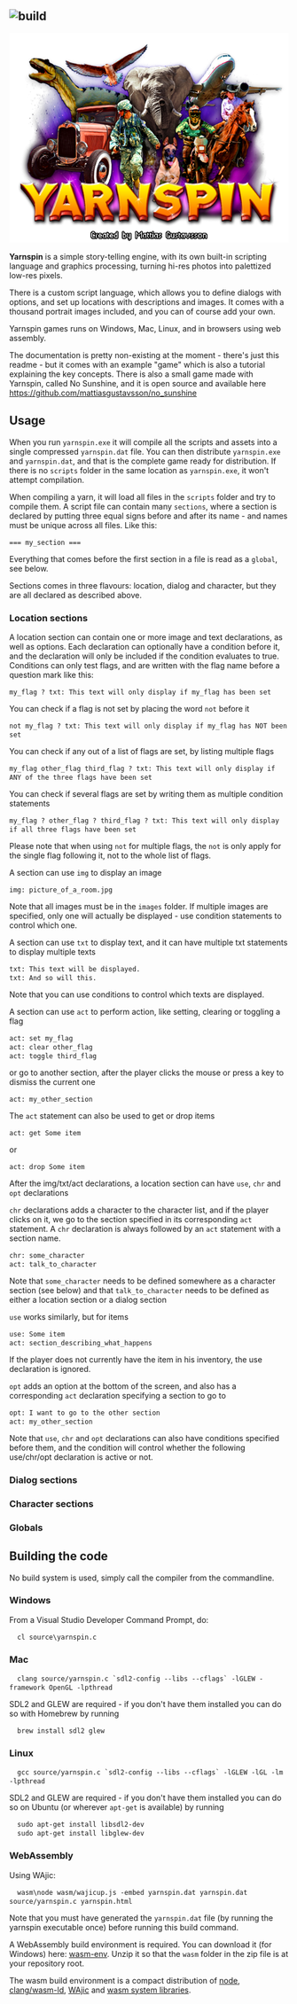 ![build](https://github.com/mattiasgustavsson/dos-like/workflows/build/badge.svg)
---
![yarnspin](images/yarnspin_logo.png)

**Yarnspin** is a simple story-telling engine, with its own built-in scripting language and graphics processing, turning hi-res photos into palettized low-res pixels.

There is a custom script language, which allows you to define dialogs with options, and set up locations with descriptions and images. It comes with a thousand portrait images included, and you can of course add your own.

Yarnspin games runs on Windows, Mac, Linux, and in browsers using web assembly.

The documentation is pretty non-existing at the moment - there's just this readme - but it comes with an example "game" which is also a tutorial explaining the key concepts. There is also a small game made with Yarnspin, called No Sunshine, and it is open source and available here https://github.com/mattiasgustavsson/no_sunshine


## Usage

When you run `yarnspin.exe` it will compile all the scripts and assets into a single compressed `yarnspin.dat` file. You can then distribute `yarnspin.exe` and `yarnspin.dat`, and that is the complete game ready for distribution. If there is no `scripts` folder in the same location as `yarnspin.exe`, it won't attempt compilation.

When compiling a yarn, it will load all files in the `scripts` folder and try to compile them. A script file can contain many `sections`, where a section is declared by putting three equal signs before and after its name - and names must be unique across all files. Like this:
```
=== my_section ===
```
Everything that comes before the first section in a file is read as a `global`, see below.

Sections comes in three flavours: location, dialog and character, but they are all declared as described above.


### Location sections

A location section can contain one or more image and text declarations, as well as options. Each declaration can optionally have a condition before it, and the declaration will only be included if the condition evaluates to true. Conditions can only test flags, and are written with the flag name before a question mark like this:
```
my_flag ? txt: This text will only display if my_flag has been set
```
You can check if a flag is not set by placing the word `not` before it
```
not my_flag ? txt: This text will only display if my_flag has NOT been set
```
You can check if any out of a list of flags are set, by listing multiple flags
```
my_flag other_flag third_flag ? txt: This text will only display if ANY of the three flags have been set
```
You can check if several flags are set by writing them as multiple condition statements
```
my_flag ? other_flag ? third_flag ? txt: This text will only display if all three flags have been set
```
Please note that when using `not` for multiple flags, the `not` is only apply for the single flag following it, not to the whole list of flags.

A section can use `img` to display an image
```
img: picture_of_a_room.jpg
```
Note that all images must be in the `images` folder. If multiple images are specified, only one will actually be displayed - use condition statements to control which one.

A section can use `txt` to display text, and it can have multiple txt statements to display multiple texts
```
txt: This text will be displayed.
txt: And so will this.
```
Note that you can use conditions to control which texts are displayed.

A section can use `act` to perform action, like setting, clearing or toggling a flag 
```
act: set my_flag
act: clear other_flag
act: toggle third_flag
```
or go to another section, after the player clicks the mouse or press a key to dismiss the current one
```
act: my_other_section
```

The `act` statement can also be used to get or drop items
```
act: get Some item
```
or
```
act: drop Some item
```

After the img/txt/act declarations, a location section can have `use`, `chr` and `opt` declarations

`chr` declarations adds a character to the character list, and if the player clicks on it, we go to the section specified in its corresponding `act` statement. A `chr` declaration is always followed by an `act` statement with a section name.
```
chr: some_character
act: talk_to_character
```
Note that `some_character` needs to be defined somewhere as a character section (see below) and that `talk_to_character` needs to be defined as either a location section or a dialog section

`use` works similarly, but for items
```
use: Some item
act: section_describing_what_happens
```
If the player does not currently have the item in his inventory, the use declaration is ignored.

`opt` adds an option at the bottom of the screen, and also has a corresponding `act` declaration specifying a section to go to
```
opt: I want to go to the other section
act: my_other_section
```

Note that `use`, `chr` and `opt` declarations can also have conditions specified before them, and the condition will control whether the following use/chr/opt declaration is active or not.


### Dialog sections


### Character sections


### Globals

## Building the code

No build system is used, simply call the compiler from the commandline.


### Windows

From a Visual Studio Developer Command Prompt, do:
```
  cl source\yarnspin.c
```  


### Mac

```
  clang source/yarnspin.c `sdl2-config --libs --cflags` -lGLEW -framework OpenGL -lpthread
```

SDL2 and GLEW are required - if you don't have them installed you can do so with Homebrew by running
```
  brew install sdl2 glew  
```


### Linux

```
  gcc source/yarnspin.c `sdl2-config --libs --cflags` -lGLEW -lGL -lm -lpthread
```

SDL2 and GLEW are required - if you don't have them installed you can do so on Ubuntu (or wherever `apt-get` is available) by running
```
  sudo apt-get install libsdl2-dev
  sudo apt-get install libglew-dev
```


### WebAssembly

Using WAjic:
```
  wasm\node wasm/wajicup.js -embed yarnspin.dat yarnspin.dat source/yarnspin.c yarnspin.html
```

Note that you must have generated the `yarnspin.dat` file (by running the yarnspin executable once) before running this build command.

A WebAssembly build environment is required. You can download it (for Windows) here: [wasm-env](https://github.com/mattiasgustavsson/dos-like/releases/tag/wasm-env).
Unzip it so that the `wasm` folder in the zip file is at your repository root.

The wasm build environment is a compact distribution of [node](https://nodejs.org/en/download/), [clang/wasm-ld](https://releases.llvm.org/download.html),
[WAjic](https://github.com/schellingb/wajic) and [wasm system libraries](https://github.com/emscripten-core/emscripten/tree/yarnspin/system).

